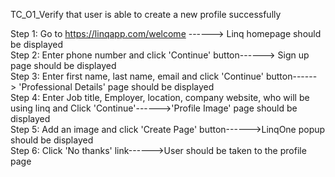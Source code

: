 TC_O1_Verify that user is able to create a new profile successfully

Step 1: Go to https://linqapp.com/welcome ------> Linq homepage should be displayed   
Step 2: Enter phone number and click 'Continue' button------>	Sign up page should be displayed   
Step 3: Enter first name, last name, email and click 'Continue' button------>	'Professional Details' page should be displayed   
Step 4: Enter Job title, Employer, location, company website, who will be using linq and Click 'Continue'------>'Profile Image' page should be displayed   
Step 5: Add an image and click 'Create Page' button------>LinqOne popup should be displayed   
Step 6:  Click 'No thanks' link------>User should be taken to the profile page
